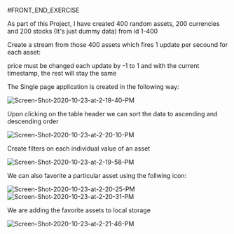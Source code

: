 #FRONT_END_EXERCISE

As part of this Project, I have created 400 random assets, 200 currencies and 200 stocks (It's just dummy data) from id 1-400

Create a stream from those 400 assets which fires 1 update per secound for each asset:

price must be changed each update by -1 to 1 and with the current timestamp, the rest will stay the same

The Single page application is created in the following way:

<img src="https://i.ibb.co/ZWL9Ds9/Screen-Shot-2020-10-23-at-2-19-40-PM.png" alt="Screen-Shot-2020-10-23-at-2-19-40-PM" border="0">

Upon clicking on the table header we can sort the data to ascending and descending order

<img src="https://i.ibb.co/sgGGnVy/Screen-Shot-2020-10-23-at-2-20-10-PM.png" alt="Screen-Shot-2020-10-23-at-2-20-10-PM" border="0">

Create filters on each individual value of an asset

<img src="https://i.ibb.co/yfbv755/Screen-Shot-2020-10-23-at-2-19-58-PM.png" alt="Screen-Shot-2020-10-23-at-2-19-58-PM" border="0">

We can also favorite a particular asset using the follwing icon:

<img src="https://i.ibb.co/fYJjHRz/Screen-Shot-2020-10-23-at-2-20-25-PM.png" alt="Screen-Shot-2020-10-23-at-2-20-25-PM" border="0" display="inline-block">
<img src="https://i.ibb.co/F0pBGh5/Screen-Shot-2020-10-23-at-2-20-31-PM.png" alt="Screen-Shot-2020-10-23-at-2-20-31-PM" border="0" display="inline-block">

We are adding the favorite assets to local storage

<img src="https://i.ibb.co/W3FB12b/Screen-Shot-2020-10-23-at-2-21-46-PM.png" alt="Screen-Shot-2020-10-23-at-2-21-46-PM" border="0">
